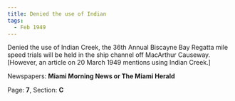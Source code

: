 ```yaml
---  
title: Denied the use of Indian  
tags:  
  - Feb 1949  
---  
```

  
Denied the use of Indian Creek, the 36th Annual Biscayne Bay Regatta mile speed trials will be held in the ship channel off MacArthur Causeway. [However, an article on 20 March 1949 mentions using Indian Creek.]  
  
Newspapers: **Miami Morning News or The Miami Herald**  
  
Page: **7**, Section: **C** 
